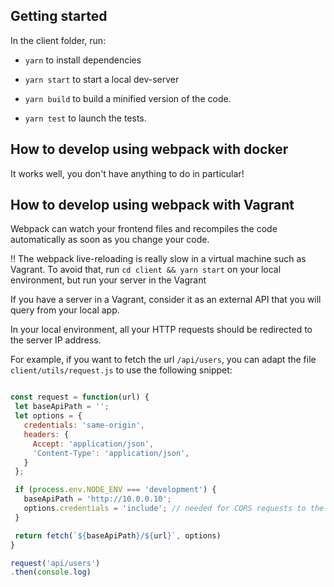 ## Getting started

In the client folder, run:

- `yarn` to install dependencies

- `yarn start` to start a local dev-server

- `yarn build` to build a minified version of the code.

- `yarn test` to launch the tests.

## How to develop using webpack with docker

It works well, you don't have anything to do in particular!

## How to develop using webpack with Vagrant

 Webpack can watch your frontend files and recompiles the code automatically as soon as you change your code.

 :bangbang: The webpack live-reloading is really slow in a virtual machine such as Vagrant. To avoid that, run `cd client && yarn start` on your local environment, but run your server in the Vagrant

 If you have a server in a Vagrant, consider it as an external API that you will query from your local app.

 In your local environment, all your HTTP requests should be redirected to the server IP address.

 For example, if you want to fetch the url `/api/users`, you can adapt the file `client/utils/request.js` to use the following snippet:

 ```javascript

const request = function(url) {
  let baseApiPath = '';
  let options = {
    credentials: 'same-origin',
    headers: {
      Accept: 'application/json',
      'Content-Type': 'application/json',
    }
  };

  if (process.env.NODE_ENV === 'development') {
    baseApiPath = 'http://10.0.0.10';
    options.credentials = 'include'; // needed for CORS requests to the vagrant
  }

  return fetch(`${baseApiPath}/${url}`, options)
}

request('api/users')
.then(console.log)
 ```
